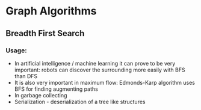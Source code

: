 # Graph Algorithms

## Breadth First Search

### Usage:
* In artificial intelligence / machine learning it can prove to be very important: robots can discover the surrounding more easily with BFS than DFS
* It is also very important in maximum flow: Edmonds-Karp algorithm uses BFS for finding augmenting paths
* In garbage collecting
* Serialization - deserialization of a tree like structures

